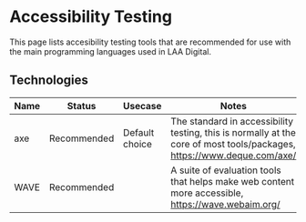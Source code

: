 # Accessibility Testing

This page lists accesibility testing tools that are recommended for use with the main programming languages used in LAA Digital.

## Technologies

| Name | Status | Usecase  | Notes  |
|---|---|---|---|
| axe | Recommended | Default choice | The standard in accessibility testing, this is normally at the core of most tools/packages, https://www.deque.com/axe/ |
| WAVE | Recommended |  | A suite of evaluation tools that helps make web content more accessible, https://wave.webaim.org/ |
